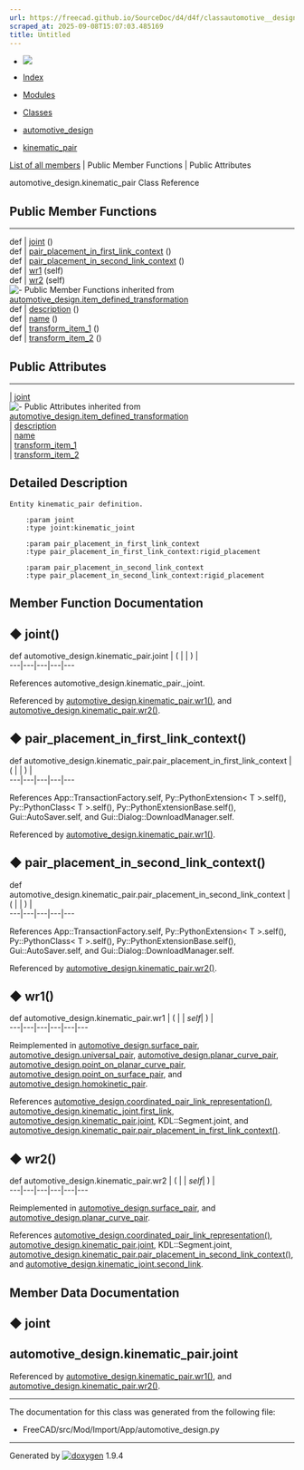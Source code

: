```yaml
---
url: https://freecad.github.io/SourceDoc/d4/d4f/classautomotive__design_1_1kinematic__pair.html
scraped_at: 2025-09-08T15:07:03.485169
title: Untitled
---
```


  * [ ![](https://www.freecad.org/svg/logo-freecad.svg) ](https://freecadweb.org "FreeCAD")
  * [Index](../../index.html "Index")
  * [Modules](../../modules.html "Modules list")
  * [Classes](../../annotated.html "Annotated list")

  * [automotive_design](../../d4/ddf/namespaceautomotive__design.html)
  * [kinematic_pair](../../d4/d4f/classautomotive__design_1_1kinematic__pair.html)

[List of all members](../../d4/db1/classautomotive__design_1_1kinematic__pair-members.html) | Public Member Functions | Public Attributes

automotive_design.kinematic_pair Class Reference

##  Public Member Functions  
  
---  
def | [joint](../../d4/d4f/classautomotive__design_1_1kinematic__pair.html#a3cc1a3fa91c668bc412ae98a6bb71801) ()  
def | [pair_placement_in_first_link_context](../../d4/d4f/classautomotive__design_1_1kinematic__pair.html#a4c2d01c20c5af49ab32473d657a4c064) ()  
def | [pair_placement_in_second_link_context](../../d4/d4f/classautomotive__design_1_1kinematic__pair.html#a95c998e19e5ff9bcc07073444b9a551a) ()  
def | [wr1](../../d4/d4f/classautomotive__design_1_1kinematic__pair.html#a5bf15e517acfe323d781527c74eb5100) (self)  
def | [wr2](../../d4/d4f/classautomotive__design_1_1kinematic__pair.html#a3974063d988bfa776fba5cd5dac1c369) (self)  
![-](../../closed.png) Public Member Functions inherited from
[automotive_design.item_defined_transformation](../../d4/d91/classautomotive__design_1_1item__defined__transformation.html)  
def | [description](../../d4/d91/classautomotive__design_1_1item__defined__transformation.html#aea7020e577c8aaa199bb53f3c4f76a19) ()  
def | [name](../../d4/d91/classautomotive__design_1_1item__defined__transformation.html#a677249d4b240467fd9f1f5cc5279b24d) ()  
def | [transform_item_1](../../d4/d91/classautomotive__design_1_1item__defined__transformation.html#aeb7769f338ddfe3f332b6f71eeff0231) ()  
def | [transform_item_2](../../d4/d91/classautomotive__design_1_1item__defined__transformation.html#a9cfdcfa5ee62b8db6be37ae3c542158d) ()  
  
##  Public Attributes  
  
---  
|
[joint](../../d4/d4f/classautomotive__design_1_1kinematic__pair.html#a129569b8355d19cee7527672b69b6258)  
![-](../../closed.png) Public Attributes inherited from
[automotive_design.item_defined_transformation](../../d4/d91/classautomotive__design_1_1item__defined__transformation.html)  
|
[description](../../d4/d91/classautomotive__design_1_1item__defined__transformation.html#a9639e4a7f29564c744654086b0613457)  
|
[name](../../d4/d91/classautomotive__design_1_1item__defined__transformation.html#a71cd4ea422a14c796ae2be07eef15da8)  
|
[transform_item_1](../../d4/d91/classautomotive__design_1_1item__defined__transformation.html#a35a6126264cb2506a21004dbfc053ac0)  
|
[transform_item_2](../../d4/d91/classautomotive__design_1_1item__defined__transformation.html#ae1905883f0ed10110e83ec393fbda4a4)  
  
## Detailed Description

    
    
    Entity kinematic_pair definition.
    
        :param joint
        :type joint:kinematic_joint
    
        :param pair_placement_in_first_link_context
        :type pair_placement_in_first_link_context:rigid_placement
    
        :param pair_placement_in_second_link_context
        :type pair_placement_in_second_link_context:rigid_placement

## Member Function Documentation

## ◆ joint()

def automotive_design.kinematic_pair.joint  | ( | | ) |   
---|---|---|---|---  
  
References automotive_design.kinematic_pair._joint.

Referenced by
[automotive_design.kinematic_pair.wr1()](../../d4/d4f/classautomotive__design_1_1kinematic__pair.html#a5bf15e517acfe323d781527c74eb5100),
and
[automotive_design.kinematic_pair.wr2()](../../d4/d4f/classautomotive__design_1_1kinematic__pair.html#a3974063d988bfa776fba5cd5dac1c369).

## ◆ pair_placement_in_first_link_context()

def automotive_design.kinematic_pair.pair_placement_in_first_link_context  | ( | | ) |   
---|---|---|---|---  
  
References App::TransactionFactory.self, Py::PythonExtension< T >.self(),
Py::PythonClass< T >.self(), Py::PythonExtensionBase.self(),
Gui::AutoSaver.self, and Gui::Dialog::DownloadManager.self.

Referenced by
[automotive_design.kinematic_pair.wr1()](../../d4/d4f/classautomotive__design_1_1kinematic__pair.html#a5bf15e517acfe323d781527c74eb5100).

## ◆ pair_placement_in_second_link_context()

def automotive_design.kinematic_pair.pair_placement_in_second_link_context  | ( | | ) |   
---|---|---|---|---  
  
References App::TransactionFactory.self, Py::PythonExtension< T >.self(),
Py::PythonClass< T >.self(), Py::PythonExtensionBase.self(),
Gui::AutoSaver.self, and Gui::Dialog::DownloadManager.self.

Referenced by
[automotive_design.kinematic_pair.wr2()](../../d4/d4f/classautomotive__design_1_1kinematic__pair.html#a3974063d988bfa776fba5cd5dac1c369).

## ◆ wr1()

def automotive_design.kinematic_pair.wr1  | ( |  | _self_| ) |   
---|---|---|---|---|---  
  
Reimplemented in
[automotive_design.surface_pair](../../d3/d78/classautomotive__design_1_1surface__pair.html#a4e29aa1ef1ee68a84f0448f2535103e1),
[automotive_design.universal_pair](../../dc/d49/classautomotive__design_1_1universal__pair.html#a2c3a62561ec65a695390bc8967cd88c4),
[automotive_design.planar_curve_pair](../../d6/d44/classautomotive__design_1_1planar__curve__pair.html#a30b475400022bf9cd71a7a9f6e4ff452),
[automotive_design.point_on_planar_curve_pair](../../d6/d5b/classautomotive__design_1_1point__on__planar__curve__pair.html#acaf537b23b8ca4d04b0a3b8df4656a07),
[automotive_design.point_on_surface_pair](../../de/df2/classautomotive__design_1_1point__on__surface__pair.html#a7d512562d6ed849a3c08ebfb80437cab),
and
[automotive_design.homokinetic_pair](../../d1/d83/classautomotive__design_1_1homokinetic__pair.html#a65c538babd5c117d36ca2271cb411b3b).

References
[automotive_design.coordinated_pair_link_representation()](../../d4/ddf/namespaceautomotive__design.html#a83dd21787bf3ffa29a0b95fee9264690),
[automotive_design.kinematic_joint.first_link](../../d4/df3/classautomotive__design_1_1kinematic__joint.html#afce9a49b1b3605faa23c40914bec9131),
[automotive_design.kinematic_pair.joint](../../d4/d4f/classautomotive__design_1_1kinematic__pair.html#a129569b8355d19cee7527672b69b6258),
KDL::Segment.joint, and
[automotive_design.kinematic_pair.pair_placement_in_first_link_context()](../../d4/d4f/classautomotive__design_1_1kinematic__pair.html#a4c2d01c20c5af49ab32473d657a4c064).

## ◆ wr2()

def automotive_design.kinematic_pair.wr2  | ( |  | _self_| ) |   
---|---|---|---|---|---  
  
Reimplemented in
[automotive_design.surface_pair](../../d3/d78/classautomotive__design_1_1surface__pair.html#ac70a19c48959c1ce8a4b2423f45373fc),
and
[automotive_design.planar_curve_pair](../../d6/d44/classautomotive__design_1_1planar__curve__pair.html#afbefb73b873a6a7cd9ec72d3811a84f0).

References
[automotive_design.coordinated_pair_link_representation()](../../d4/ddf/namespaceautomotive__design.html#a83dd21787bf3ffa29a0b95fee9264690),
[automotive_design.kinematic_pair.joint](../../d4/d4f/classautomotive__design_1_1kinematic__pair.html#a129569b8355d19cee7527672b69b6258),
KDL::Segment.joint,
[automotive_design.kinematic_pair.pair_placement_in_second_link_context()](../../d4/d4f/classautomotive__design_1_1kinematic__pair.html#a95c998e19e5ff9bcc07073444b9a551a),
and
[automotive_design.kinematic_joint.second_link](../../d4/df3/classautomotive__design_1_1kinematic__joint.html#a9d34ff4effa83996e2031bc652c12d99).

## Member Data Documentation

## ◆ joint

automotive_design.kinematic_pair.joint  
---  
  
Referenced by
[automotive_design.kinematic_pair.wr1()](../../d4/d4f/classautomotive__design_1_1kinematic__pair.html#a5bf15e517acfe323d781527c74eb5100),
and
[automotive_design.kinematic_pair.wr2()](../../d4/d4f/classautomotive__design_1_1kinematic__pair.html#a3974063d988bfa776fba5cd5dac1c369).

* * *

The documentation for this class was generated from the following file:

  * FreeCAD/src/Mod/Import/App/automotive_design.py

* * *

Generated by
[![doxygen](../../doxygen.svg)](https://www.doxygen.org/index.html) 1.9.4

